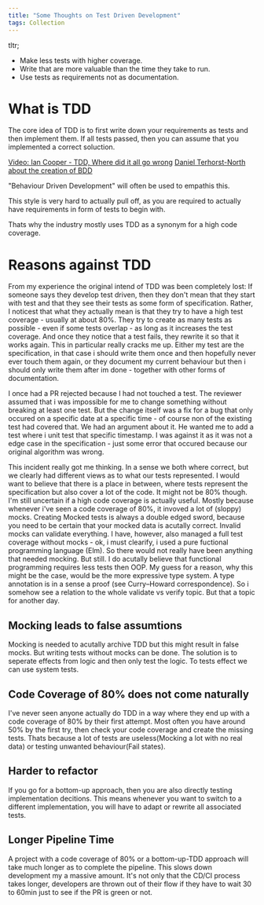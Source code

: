 ```yaml
---
title: "Some Thoughts on Test Driven Development"
tags: Collection
---
```


tltr;
* Make less tests with higher coverage.
* Write that are more valuable than the time they take to run.
* Use tests as requirements not as documentation.

# What is TDD

The core idea of TDD is to first write down your requirements as tests and then implement them. If all tests passed, then you can assume that you implemented a correct soluction.

[Video: Ian Cooper - TDD, Where did it all go wrong](https://www.youtube.com/watch?v=EZ05e7EMOLM)
[Daniel Terhorst-North about the creation of BDD](https://open.spotify.com/episode/5Pkv1z1jwix8sVXPj1yqBD?si=FccsNh9KSnmhVtKTDKMdJw)

"Behaviour Driven Development" will often be used to empathis this.

This style is very hard to actually pull off, as you are required to actually have requirements in form of tests to begin with.

Thats why the industry mostly uses TDD as a synonym for a high code coverage.

# Reasons against TDD

From my experience the original intend of TDD was been completely lost:
If someone says they develop test driven, then they don't mean that they start with test and that they see their tests as some form of specification.
Rather, I noticest that what they actually mean is that they try to have a high test coverage - usually at about 80%.
They try to create as many tests as possible - even if some tests overlap - as long as it increases the test coverage.
And once they notice that a test fails, they rewrite it so that it works again. This in particular really cracks me up.
Either my test are the specification, in that case i should write them once and then hopefully never ever touch them again,
or they document my current behaviour but then i should only write them after im done - together with other forms of documentation.

I once had a PR rejected because I had not touched a test.
The reviewer assumed that i was impossible for me to change something without breaking at least one test.
But the change itself was a fix for a bug that only occured on a specific date at a specific time - of course non of the existing test had covered that.
We had an argument about it. He wanted me to add a test where i unit test that specific timestamp.
I was against it as it was not a edge case in the specification - just some error that occured because our original algorithm was wrong. 

This incident really got me thinking. In a sense we both where correct, but we clearly had different views as to what our tests represented.
I would want to believe that there is a place in between, where tests represent the specification but also cover a lot of the code. It might not be 80% though.
I'm still uncertain if a high code coverage is actually useful. Mostly because whenever i've seen a code coverage of 80%, it invoved a lot of (sloppy) mocks.
Creating Mocked tests is always a double edged sword, because you need to be certain that your mocked data is acutally correct.
Invalid mocks can validate everything.
I have, however, also managed a full test coverage without mocks - ok, i must clearify, i used a pure fuctional programming language (Elm).
So there would not really have been anything that needed mocking. But still.
I do acutally believe that functional programming requires less tests then OOP.
My guess for a reason, why this might be the case, would be the more expressive type system.
A type annotation is in a sense a proof (see Curry–Howard correspondence). So i somehow see a relation to the whole validate vs verify topic.
But that a topic for another day.

## Mocking leads to false assumtions
Mocking is needed to acutally archive TDD but this might result in false mocks. But writing tests without mocks can be done. The solution is to seperate effects from logic and then only test the logic. To tests effect we can use system tests.

## Code Coverage of 80% does not come naturally
I've never seen anyone actually do TDD in a way where they end up with a code coverage of 80% by their first attempt. Most often you have around 50% by the first try, then check your code coverage and create the missing tests. Thats because a lot of tests are useless(Mocking a lot with no real data) or testing unwanted behaviour(Fail states).

## Harder to refactor
If you go for a bottom-up approach, then you are also directly testing implementation decitions. This means whenever you want to switch to a different implementation, you will have to adapt or rewrite all associated tests.

## Longer Pipeline Time
A project with a code coverage of 80% or a bottom-up-TDD approach will take much longer as to complete the pipeline. This slows down development my a massive amount. It's not only that the CD/CI process takes longer, developers are thrown out of their flow if they have to wait 30 to 60min just to see if the PR is green or not.
